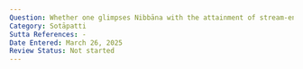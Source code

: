 ```yaml
---
Question: Whether one glimpses Nibbāna with the attainment of stream-entry?
Category: Sotāpatti
Sutta References: -
Date Entered: March 26, 2025
Review Status: Not started
---
```

